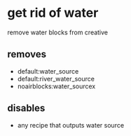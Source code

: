 # get rid of water
remove water blocks from creative

## removes
* default:water_source
* default:river_water_source
* noairblocks:water_sourcex

## disables
* any recipe that outputs water source
